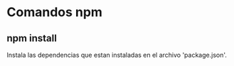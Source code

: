 
# Comandos npm

## npm install
Instala las dependencias que estan instaladas en el archivo 'package.json'. 
